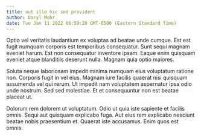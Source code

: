```yaml
---
title: aut illo hic sed provident
author: Daryl Mohr
date: Tue Jan 11 2022 06:59:20 GMT-0500 (Eastern Standard Time)
---
```

Optio vel veritatis laudantium ex voluptas ad beatae unde cumque. Est est fugit numquam corporis est temporibus consequatur. Sunt sequi magnam eveniet harum. Est non consequatur inventore ipsam. Eaque enim quisquam eveniet atque blanditiis deserunt nulla. Magnam quia optio maiores.

 Soluta neque laboriosam impedit minima numquam eius voluptatum ratione non. Corporis fugit in vel eius. Magnam iure facilis quaerat nisi quisquam assumenda vel qui rerum. Ut impedit nam voluptatem aspernatur ipsa odio unde nostrum. Sed sed molestiae. Et et consequuntur non est beatae placeat ut.

 Dolorum rem dolorem ut voluptatum. Odio ut quia iste sapiente et facilis omnis. Sequi aut quisquam explicabo fuga. Aut eius rem explicabo nesciunt beatae nobis praesentium et. Quaerat iste accusamus. Enim quos est omnis.